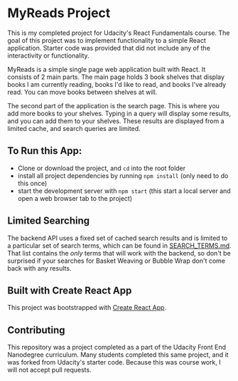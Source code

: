 # MyReads Project

This is my completed project for Udacity's React Fundamentals course. The goal of this project was to implement functionality to a simple React application. Starter code was provided that did not include any of the interactivity or functionality.

MyReads is a simple single page web application built with React. It consists of 2 main parts. The main page holds 3 book shelves that display books I am currently reading, books I'd like to read, and books I've already read. You can move books between shelves at will.

The second part of the application is the search page. This is where you add more books to your shelves. Typing in a query will display some results, and you can add them to your shelves. These results are displayed from a limited cache, and search queries are limited.

## To Run this App:

* Clone or download the project, and `cd` into the root folder
* install all project dependencies by running `npm install` (only need to do this once)
* start the development server with `npm start` (this start a local server and open a web browser tab to the project)

## Limited Searching
The backend API uses a fixed set of cached search results and is limited to a particular set of search terms, which can be found in [SEARCH_TERMS.md](SEARCH_TERMS.md). That list contains the _only_ terms that will work with the backend, so don't be surprised if your searches for Basket Weaving or Bubble Wrap don't come back with any results.

## Built with Create React App

This project was bootstrapped with [Create React App](https://github.com/facebookincubator/create-react-app).

## Contributing

This repository was a project completed as a part of the Udacity Front End Nanodegree curriculum. Many students completed this same project, and it was forked from Udacity's starter code. Because this was course work, I will not accept pull requests.

